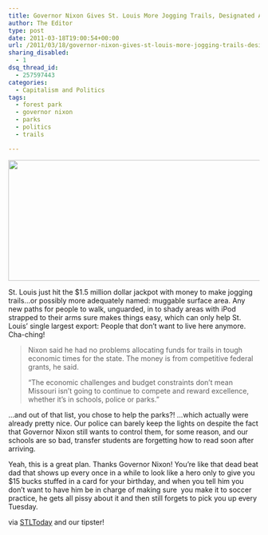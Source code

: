 ```yaml
---
title: Governor Nixon Gives St. Louis More Jogging Trails, Designated Areas for Muggers
author: The Editor
type: post
date: 2011-03-18T19:00:54+00:00
url: /2011/03/18/governor-nixon-gives-st-louis-more-jogging-trails-designated-areas-for-muggers/
sharing_disabled:
  - 1
dsq_thread_id:
  - 257597443
categories:
  - Capitalism and Politics
tags:
  - forest park
  - governor nixon
  - parks
  - politics
  - trails

---
```

[<img class="aligncenter size-full wp-image-8805" title="jay_nixon" src="http://media.punchingkitty.com/wordpress/2011/02/jay_nixon.jpeg" alt="" width="600" height="242" />][1]

St. Louis just hit the $1.5 million dollar jackpot with money to make jogging trails&#8230;or possibly more adequately named: muggable surface area. Any new paths for people to walk, unguarded, in to shady areas with iPod strapped to their arms sure makes things easy, which can only help St. Louis&#8217; single largest export: People that don&#8217;t want to live here anymore. Cha-ching!

> Nixon said he had no problems allocating funds for trails in tough economic times for the state. The money is from competitive federal grants, he said.
> 
> &#8220;The economic challenges and budget constraints don&#8217;t mean Missouri isn&#8217;t going to continue to compete and reward excellence, whether it&#8217;s in schools, police or parks.&#8221;

&#8230;and out of that list, you chose to help the parks?! &#8230;which actually were already pretty nice. Our police can barely keep the lights on despite the fact that Governor Nixon still wants to control them, for some reason, and our schools are so bad, transfer students are forgetting how to read soon after arriving.

Yeah, this is a great plan. Thanks Governor Nixon! You&#8217;re like that dead beat dad that shows up every once in a while to look like a hero only to give you $15 bucks stuffed in a card for your birthday, and when you tell him you don&#8217;t want to have him be in charge of making sure  you make it to soccer practice, he gets all pissy about it and then still forgets to pick you up every Tuesday.

via <a href="http://www.stltoday.com/news/local/metro/article_6d1219a5-adf8-52b8-80ee-26e51f383778.html" target="_blank">STLToday</a> and our tipster!

 [1]: http://media.punchingkitty.com/wordpress/2011/02/jay_nixon.jpeg